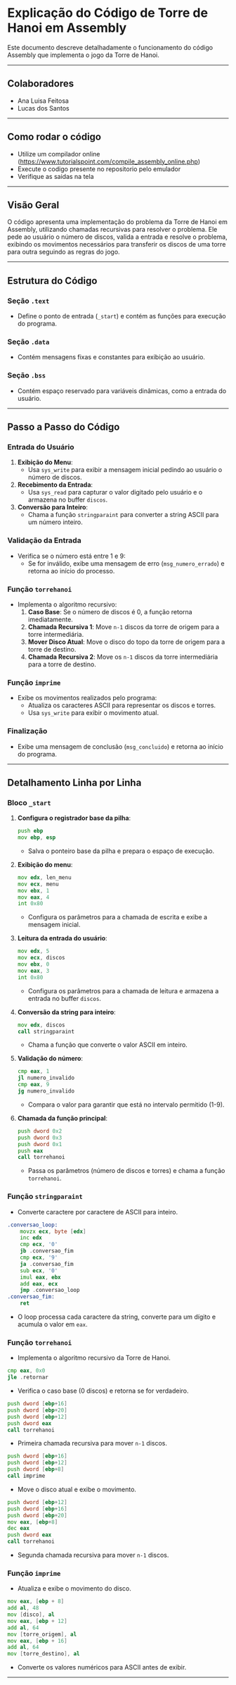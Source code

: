 # Explicação do Código de Torre de Hanoi em Assembly

Este documento descreve detalhadamente o funcionamento do código Assembly que implementa o jogo da Torre de Hanoi.

---
## Colaboradores
* Ana Luisa Feitosa
* Lucas dos Santos
---
## Como rodar o código
* Utilize um compilador online (https://www.tutorialspoint.com/compile_assembly_online.php)
* Execute o codigo presente no repositorio pelo emulador
* Verifique as saidas na tela 
---
## Visão Geral
O código apresenta uma implementação do problema da Torre de Hanoi em Assembly, utilizando chamadas recursivas para resolver o problema. Ele pede ao usuário o número de discos, valida a entrada e resolve o problema, exibindo os movimentos necessários para transferir os discos de uma torre para outra seguindo as regras do jogo.

---

## Estrutura do Código
### Seção `.text`
- Define o ponto de entrada (`_start`) e contém as funções para execução do programa.

### Seção `.data`
- Contém mensagens fixas e constantes para exibição ao usuário.

### Seção `.bss`
- Contém espaço reservado para variáveis dinâmicas, como a entrada do usuário.

---

## Passo a Passo do Código

### Entrada do Usuário
1. **Exibição do Menu**:
   - Usa `sys_write` para exibir a mensagem inicial pedindo ao usuário o número de discos.
2. **Recebimento da Entrada**:
   - Usa `sys_read` para capturar o valor digitado pelo usuário e o armazena no buffer `discos`.
3. **Conversão para Inteiro**:
   - Chama a função `stringparaint` para converter a string ASCII para um número inteiro.

### Validação da Entrada
- Verifica se o número está entre 1 e 9:
  - Se for inválido, exibe uma mensagem de erro (`msg_numero_errado`) e retorna ao início do processo.

### Função `torrehanoi`
- Implementa o algoritmo recursivo:
  1. **Caso Base**: Se o número de discos é 0, a função retorna imediatamente.
  2. **Chamada Recursiva 1**: Move `n-1` discos da torre de origem para a torre intermediária.
  3. **Mover Disco Atual**: Move o disco do topo da torre de origem para a torre de destino.
  4. **Chamada Recursiva 2**: Move os `n-1` discos da torre intermediária para a torre de destino.

### Função `imprime`
- Exibe os movimentos realizados pelo programa:
  - Atualiza os caracteres ASCII para representar os discos e torres.
  - Usa `sys_write` para exibir o movimento atual.

### Finalização
- Exibe uma mensagem de conclusão (`msg_concluido`) e retorna ao início do programa.

---

## Detalhamento Linha por Linha

### Bloco `_start`
1. **Configura o registrador base da pilha**:
   ```asm
   push ebp
   mov ebp, esp
   ```
   - Salva o ponteiro base da pilha e prepara o espaço de execução.

2. **Exibição do menu**:
   ```asm
   mov edx, len_menu
   mov ecx, menu
   mov ebx, 1
   mov eax, 4
   int 0x80
   ```
   - Configura os parâmetros para a chamada de escrita e exibe a mensagem inicial.

3. **Leitura da entrada do usuário**:
   ```asm
   mov edx, 5
   mov ecx, discos
   mov ebx, 0
   mov eax, 3
   int 0x80
   ```
   - Configura os parâmetros para a chamada de leitura e armazena a entrada no buffer `discos`.

4. **Conversão da string para inteiro**:
   ```asm
   mov edx, discos
   call stringparaint
   ```
   - Chama a função que converte o valor ASCII em inteiro.

5. **Validação do número**:
   ```asm
   cmp eax, 1
   jl numero_invalido
   cmp eax, 9
   jg numero_invalido
   ```
   - Compara o valor para garantir que está no intervalo permitido (1-9).

6. **Chamada da função principal**:
   ```asm
   push dword 0x2
   push dword 0x3
   push dword 0x1
   push eax
   call torrehanoi
   ```
   - Passa os parâmetros (número de discos e torres) e chama a função `torrehanoi`.

### Função `stringparaint`
- Converte caractere por caractere de ASCII para inteiro.
```asm
.conversao_loop:
    movzx ecx, byte [edx]
    inc edx
    cmp ecx, '0'
    jb .conversao_fim
    cmp ecx, '9'
    ja .conversao_fim
    sub ecx, '0'
    imul eax, ebx
    add eax, ecx
    jmp .conversao_loop
.conversao_fim:
    ret
```
- O loop processa cada caractere da string, converte para um dígito e acumula o valor em `eax`.

### Função `torrehanoi`
- Implementa o algoritmo recursivo da Torre de Hanoi.
```asm
cmp eax, 0x0
jle .retornar
```
- Verifica o caso base (0 discos) e retorna se for verdadeiro.

```asm
push dword [ebp+16]
push dword [ebp+20]
push dword [ebp+12]
push dword eax
call torrehanoi
```
- Primeira chamada recursiva para mover `n-1` discos.

```asm
push dword [ebp+16]
push dword [ebp+12]
push dword [ebp+8]
call imprime
```
- Move o disco atual e exibe o movimento.

```asm
push dword [ebp+12]
push dword [ebp+16]
push dword [ebp+20]
mov eax, [ebp+8]
dec eax
push dword eax
call torrehanoi
```
- Segunda chamada recursiva para mover `n-1` discos.

### Função `imprime`
- Atualiza e exibe o movimento do disco.
```asm
mov eax, [ebp + 8]
add al, 48
mov [disco], al
mov eax, [ebp + 12]
add al, 64
mov [torre_origem], al
mov eax, [ebp + 16]
add al, 64
mov [torre_destino], al
```
- Converte os valores numéricos para ASCII antes de exibir.

---

